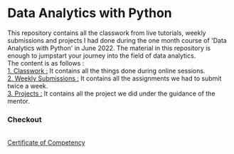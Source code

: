 # Data Analytics with Python
This repository contains all the classwork from live tutorials, weekly submissions and  projects I had done during the one month course of 'Data Analytics with Python' in June 2022. The material in this repository is enough to jumpstart your journey into the field of data analytics. <br>
The content is as follows :<br>
[1. Classwork :](https://github.com/prasadposture/Data-Analytics-with-Python/tree/main/Classwork)
It contains all the things done during online sessions. <br>
[2. Weekly Submissions :](https://github.com/prasadposture/Data-Analytics-with-Python/tree/main/Weekly%20Submissions)
It contains all the assignments we had to submit twice a week.<br>
[3. Projects :](https://github.com/prasadposture/Data-Analytics-with-Python/tree/main/Projects)
It contains all the project we did under the guidance of the mentor.

### Checkout
<br>[Certificate of Competency](https://drive.google.com/file/d/1l6aKdzuxLXTd1IvpoQirhfJGbWHhMh4Y/view?usp=share_link)
